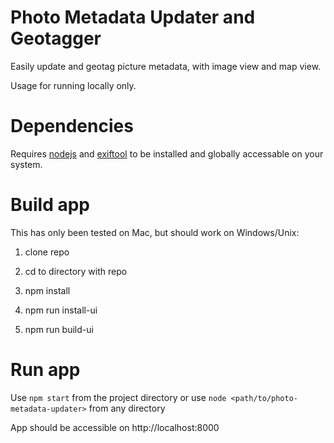 # Photo Metadata Updater and Geotagger

Easily update and geotag picture metadata, with image view and map view.

Usage for running locally only.


# Dependencies

Requires [nodejs](https://nodejs.org/en/download/) and [exiftool](https://exiftool.org/install.html) to be installed and globally accessable on your system.


# Build app

This has only been tested on Mac, but should work on Windows/Unix:

1. clone repo

2. cd to directory with repo

3. npm install

4. npm run install-ui

5. npm run build-ui


# Run app

Use `npm start` from the project directory or use `node <path/to/photo-metadata-updater>` from any directory

App should be accessible on http://localhost:8000
